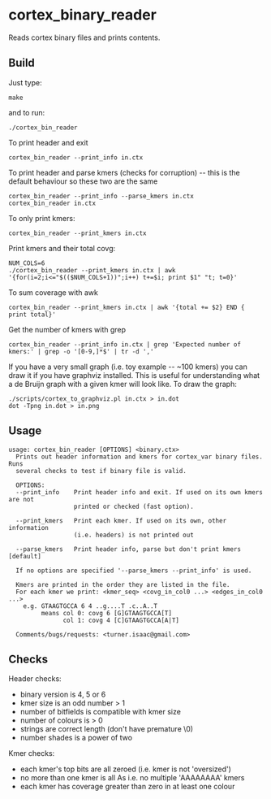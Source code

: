 cortex_binary_reader
====================
    
Reads cortex binary files and prints contents.  

Build
-----

Just type:

    make

and to run:

    ./cortex_bin_reader

To print header and exit

    cortex_bin_reader --print_info in.ctx

To print header and parse kmers (checks for corruption) -- this is the default
behaviour so these two are the same

    cortex_bin_reader --print_info --parse_kmers in.ctx
    cortex_bin_reader in.ctx

To only print kmers:

    cortex_bin_reader --print_kmers in.ctx

Print kmers and their total covg:

    NUM_COLS=6
    ./cortex_bin_reader --print_kmers in.ctx | awk '{for(i=2;i<="$(($NUM_COLS+1))";i++) t+=$i; print $1" "t; t=0}'

To sum coverage with awk

    cortex_bin_reader --print_kmers in.ctx | awk '{total += $2} END { print total}'

Get the number of kmers with grep

    cortex_bin_reader --print_info in.ctx | grep 'Expected number of kmers:' | grep -o '[0-9,]*$' | tr -d ','

If you have a very small graph (i.e. toy example -- ~100 kmers) you can draw
it if you have graphviz installed.  This is useful for understanding what a de
Bruijn graph with a given kmer will look like.  To draw the graph:

    ./scripts/cortex_to_graphviz.pl in.ctx > in.dot
    dot -Tpng in.dot > in.png

Usage
-----

    usage: cortex_bin_reader [OPTIONS] <binary.ctx>
      Prints out header information and kmers for cortex_var binary files.  Runs
      several checks to test if binary file is valid. 

      OPTIONS:
      --print_info    Print header info and exit. If used on its own kmers are not
                      printed or checked (fast option).

      --print_kmers   Print each kmer. If used on its own, other information
                      (i.e. headers) is not printed out

      --parse_kmers   Print header info, parse but don't print kmers [default]

      If no options are specified '--parse_kmers --print_info' is used.

      Kmers are printed in the order they are listed in the file. 
      For each kmer we print: <kmer_seq> <covg_in_col0 ...> <edges_in_col0 ...>
        e.g. GTAAGTGCCA 6 4 ..g....T .c..A..T
             means col 0: covg 6 [G]GTAAGTGCCA[T]
                   col 1: covg 4 [C]GTAAGTGCCA[A|T]

      Comments/bugs/requests: <turner.isaac@gmail.com>

Checks
------

Header checks:
  * binary version is 4, 5 or 6
  * kmer size is an odd number > 1
  * number of bitfields is compatible with kmer size
  * number of colours is > 0
  * strings are correct length (don't have premature \0)
  * number shades is a power of two

Kmer checks:
  * each kmer's top bits are all zeroed (i.e. kmer is not 'oversized')
  * no more than one kmer is all As i.e. no multiple 'AAAAAAAA' kmers
  * each kmer has coverage greater than zero in at least one colour
